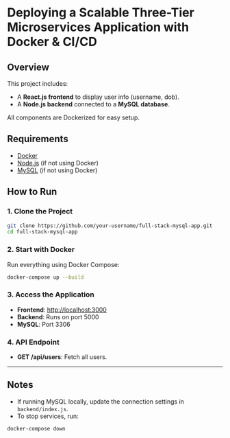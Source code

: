 # Deploying a Scalable Three-Tier Microservices Application with Docker & CI/CD

## Overview
This project includes:
- A **React.js frontend** to display user info (username, dob).
- A **Node.js backend** connected to a **MySQL database**.

All components are Dockerized for easy setup.

## Requirements
- [Docker](https://www.docker.com/)
- [Node.js](https://nodejs.org/) (if not using Docker)
- [MySQL](https://www.mysql.com/) (if not using Docker)

## How to Run

### 1. Clone the Project
```bash
git clone https://github.com/your-username/full-stack-mysql-app.git
cd full-stack-mysql-app
```

### 2. Start with Docker
Run everything using Docker Compose:
```bash
docker-compose up --build
```

### 3. Access the Application
- **Frontend**: [http://localhost:3000](http://localhost:3000)
- **Backend**: Runs on port 5000
- **MySQL**: Port 3306

### 4. API Endpoint
- **GET /api/users**: Fetch all users.

---

## Notes
- If running MySQL locally, update the connection settings in `backend/index.js`.
- To stop services, run:
```bash
docker-compose down
```

